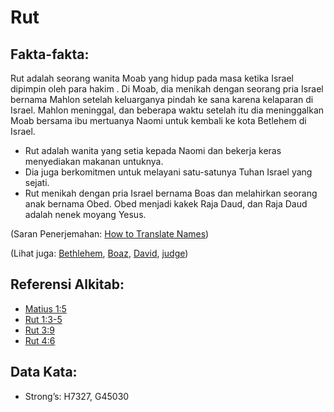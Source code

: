 # Rut

## Fakta-fakta:

Rut adalah seorang wanita Moab yang hidup pada masa ketika Israel dipimpin oleh para hakim . Di Moab, dia menikah dengan seorang pria Israel bernama Mahlon setelah keluarganya pindah ke sana karena kelaparan di Israel. Mahlon meninggal, dan beberapa waktu setelah itu dia meninggalkan Moab bersama ibu mertuanya Naomi untuk kembali ke kota Betlehem di Israel.

* Rut adalah wanita yang setia kepada Naomi dan bekerja keras menyediakan makanan untuknya.
* Dia juga berkomitmen untuk melayani satu-satunya Tuhan Israel yang sejati.
* Rut menikah dengan pria Israel bernama Boas dan melahirkan seorang anak bernama Obed. Obed menjadi kakek Raja Daud, dan Raja Daud adalah nenek moyang Yesus.

(Saran Penerjemahan: [How to Translate Names](rc://en/ta/man/translate/translate-names))

(Lihat juga: [Bethlehem](../names/bethlehem.md), [Boaz](../names/boaz.md), [David](../names/david.md), [judge](../other/judgeposition.md))

## Referensi Alkitab:

* [Matius 1:5](rc://en/tn/help/mat/01/05)
* [Rut 1:3-5](rc://en/tn/help/rut/01/03)
* [Rut 3:9](rc://en/tn/help/rut/03/09)
* [Rut 4:6](rc://en/tn/help/rut/04/06)

## Data Kata:

* Strong’s: H7327, G45030
